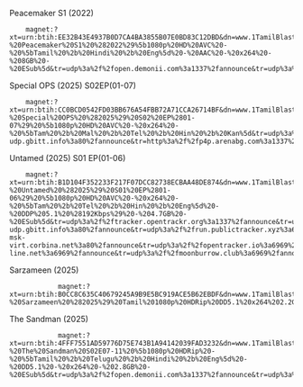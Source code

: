 Peacemaker S1 (2022)

        magnet:?xt=urn:btih:EE32B43E4937B0D7CA4BA3855B07E0BD83C12DBD&dn=www.1TamilBlasters.boo%20-%20Peacemaker%20S1%20%282022%29%5b1080p%20HD%20AVC%20-%20%5bTamil%20%2b%20Hindi%20%2b%20Eng%5d%20-%20AAC%20-%20x264%20-%208GB%20-%20ESub%5d&tr=udp%3a%2f%2fopen.demonii.com%3a1337%2fannounce&tr=udp%3a%2f%2fopen.stealth.si%3a80%2fannounce&tr=udp%3a%2f%2fopen.tracker.cl%3a1337%2fannounce&tr=http%3a%2f%2fp4p.arenabg.com%3a1337%2fannounce&tr=udp%3a%2f%2ftracker.dler.org%3a6969%2fannounce&tr=udp%3a%2f%2ftracker.opentrackr.org%3a1337%2fannounce&tr=udp%3a%2f%2ftracker.torrent.eu.org%3a451%2fannounce
        
Special OPS (2025) S02EP(01-07)

        magnet:?xt=urn:btih:CC0BCD0542FD03BB676A54FBB72A71CCA26714BF&dn=www.1TamilBlasters.boo%20-%20Special%20OPS%20%282025%29%20S02%20EP%2801-07%29%20%5b1080p%20HD%20AVC%20-%20x264%20-%20%5bTam%20%2b%20Mal%20%2b%20Tel%20%2b%20Hin%20%2b%20Kan%5d&tr=udp%3a%2f%2ftracker.opentrackr.org%3a1337%2fannounce&tr=udp%3a%2f%2ftracker.opentrackr.org%3a1337%2fannounce&tr=udp%3a%2f%2fopen.demonii.com%3a1337%2fannounce&tr=udp%3a%2f%2fopen.stealth.si%3a80%2fannounce&tr=udp%3a%2f%2fexodus.desync.com%3a6969%2fannounce&tr=udp%3a%2f%2ftracker.torrent.eu.org%3a451%2fannounce&tr=udp%3a%2f%2fwepzone.net%3a6969%2fannounce&tr=udp%3a%2f%2fttk2.nbaonlineservice.com%3a6969%2fannounce&tr=udp%3a%2f%2ftracker2.dler.org%3a80%2fannounce&tr=udp%3a%2f%2ftracker.tryhackx.org%3a6969%2fannounce&tr=udp%3a%2f%2ftracker.srv00.com%3a6969%2fannounce&tr=udp%3a%2f%2ftracker.qu.ax%3a6969%2fannounce&tr=udp%3a%2f%2ftracker.ololosh.space%3a6969%2fannounce&tr=udp%3a%2f%2ftracker.fnix.net%3a6969%2fannounce&tr=udp%3a%2f%2ftracker.filemail.com%3a6969%2fannounce&tr=udp%3a%2f%2ftracker.dump.cl%3a6969%2fannounce&tr=udp%3a%2f%2ftracker.dler.org%3a6969%2fannounce&tr=udp%3a%2f%2ftracker.bittor.pw%3a1337%2fannounce&tr=udp%3a%2f%2ftracker-udp.gbitt.info%3a80%2fannounce&tr=http%3a%2f%2fp4p.arenabg.com%3a1337%2fannounce&tr=udp%3a%2f%2fopentracker.io%3a6969%2fannounce&ws=http%3a%2f%2fremote.utorrent.com%2ftalon%2fseed%2f4601166470%2fcontent%2f4aa1abc8

Untamed (2025) S01 EP(01-06) 

        magnet:?xt=urn:btih:B1D104F352233F217F07DCC82738ECBAA48DE874&dn=www.1TamilBlasters.boo%20-%20Untamed%20%282025%29%20S01%20EP%2801-06%29%20%5b1080p%20HD%20AVC%20-%20x264%20-%20%5bTam%20%2b%20Tel%20%2b%20Hin%20%2b%20Eng%5d%20-%20DDP%205.1%20%28192Kbps%29%20-%204.7GB%20-%20ESub%5d&tr=udp%3a%2f%2ftracker.opentrackr.org%3a1337%2fannounce&tr=udp%3a%2f%2fopen.demonii.com%3a1337%2fannounce&tr=udp%3a%2f%2fopen.stealth.si%3a80%2fannounce&tr=udp%3a%2f%2ftracker.torrent.eu.org%3a451%2fannounce&tr=udp%3a%2f%2fexplodie.org%3a6969%2fannounce&tr=udp%3a%2f%2fexodus.desync.com%3a6969%2fannounce&tr=udp%3a%2f%2ftracker.0x7c0.com%3a6969%2fannounce&tr=udp%3a%2f%2ftracker-udp.gbitt.info%3a80%2fannounce&tr=udp%3a%2f%2frun.publictracker.xyz%3a6969%2fannounce&tr=udp%3a%2f%2fretracker01-msk-virt.corbina.net%3a80%2fannounce&tr=udp%3a%2f%2fopentracker.io%3a6969%2fannounce&tr=udp%3a%2f%2fopen.dstud.io%3a6969%2fannounce&tr=udp%3a%2f%2fnew-line.net%3a6969%2fannounce&tr=udp%3a%2f%2fmoonburrow.club%3a6969%2fannounce

Sarzameen (2025)

                magnet:?xt=urn:btih:B0CC8C635C40679245A9B9E5BC919ACE5B62EBDF&dn=www.1TamilBlasters.wine%20-%20Sarzameen%20%282025%29%20Tamil%201080p%20HDRip%20DD5.1%20x264%202.2GB%20ESub.mkv&tr=udp%3a%2f%2fopen.demonii.com%3a1337%2fannounce&tr=udp%3a%2f%2fopen.stealth.si%3a80%2fannounce&tr=udp%3a%2f%2fopen.tracker.cl%3a1337%2fannounce&tr=http%3a%2f%2fp4p.arenabg.com%3a1337%2fannounce&tr=udp%3a%2f%2ftracker.dler.org%3a6969%2fannounce&tr=udp%3a%2f%2ftracker.opentrackr.org%3a1337%2fannounce&tr=udp%3a%2f%2ftracker.torrent.eu.org%3a451%2fannounce

The Sandman (2025) 

                magnet:?xt=urn:btih:4FFF7551AD59776D75E743B1A94142039FAD3232&dn=www.1TamilBlasters.boo%20-%20The%20Sandman%20S02E07-11%20%5b1080p%20HDRip%20-%20%5bTamil%20%2b%20Telugu%20%2b%20Hindi%20%2b%20Eng%5d%20-%20DD5.1%20-%20x264%20-%202.8GB%20-%20ESub%5d&tr=udp%3a%2f%2fopen.demonii.com%3a1337%2fannounce&tr=udp%3a%2f%2fopen.stealth.si%3a80%2fannounce&tr=udp%3a%2f%2fopen.tracker.cl%3a1337%2fannounce&tr=http%3a%2f%2fp4p.arenabg.com%3a1337%2fannounce&tr=udp%3a%2f%2ftracker.dler.org%3a6969%2fannounce&tr=udp%3a%2f%2ftracker.opentrackr.org%3a1337%2fannounce&tr=udp%3a%2f%2ftracker.torrent.eu.org%3a451%2fannounce


